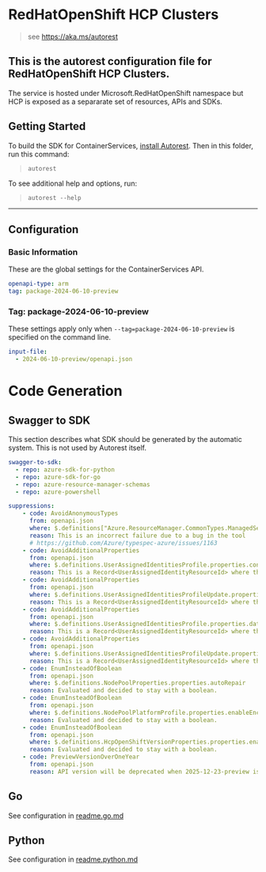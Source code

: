 # RedHatOpenShift HCP Clusters

> see https://aka.ms/autorest


## This is the autorest configuration file for RedHatOpenShift HCP Clusters.

The service is hosted under Microsoft.RedHatOpenShift namespace but HCP is exposed
as a separarate set of resources, APIs and SDKs.

## Getting Started

To build the SDK for ContainerServices, [install Autorest](https://aka.ms/autorest/install). Then
in this folder, run this command:

> `autorest`

To see additional help and options, run:

> `autorest --help`

---

## Configuration

### Basic Information

These are the global settings for the ContainerServices API.

``` yaml
openapi-type: arm
tag: package-2024-06-10-preview
```

### Tag: package-2024-06-10-preview

These settings apply only when `--tag=package-2024-06-10-preview` is specified on the command line.

``` yaml $(tag) == 'package-2024-06-10-preview'
input-file:
  - 2024-06-10-preview/openapi.json
```

# Code Generation

## Swagger to SDK

This section describes what SDK should be generated by the automatic system.
This is not used by Autorest itself.

``` yaml $(swagger-to-sdk)
swagger-to-sdk:
  - repo: azure-sdk-for-python
  - repo: azure-sdk-for-go
  - repo: azure-resource-manager-schemas
  - repo: azure-powershell
```

<!-- ## Suppression -->

<!-- ### AutoRest v3 Suppressions -->
``` yaml
suppressions:
    - code: AvoidAnonymousTypes
      from: openapi.json
      where: $.definitions["Azure.ResourceManager.CommonTypes.ManagedServiceIdentityUpdate"].properties.userAssignedIdentities.additionalProperties
      reason: This is an incorrect failure due to a bug in the tool
      # https://github.com/Azure/typespec-azure/issues/1163
    - code: AvoidAdditionalProperties
      from: openapi.json
      where: $.definitions.UserAssignedIdentitiesProfile.properties.controlPlaneOperators
      reason: This is a Record<UserAssignedIdentityResourceId> where the string keys are control plane operator names. The intention is to pair a control plane operator with a user-assigned managed identity resource ID. The set of valid control plane operator names varies by OpenShift version, and will be discoverable through a forthcoming proxy resource that models a supported OpenShift version.
    - code: AvoidAdditionalProperties
      from: openapi.json
      where: $.definitions.UserAssignedIdentitiesProfileUpdate.properties.controlPlaneOperators
      reason: This is a Record<UserAssignedIdentityResourceId> where the string keys are control plane operator names. The intention is to pair a control plane operator with a user-assigned managed identity resource ID. The set of valid control plane operator names varies by OpenShift version, and will be discoverable through a forthcoming proxy resource that models a supported OpenShift version.
    - code: AvoidAdditionalProperties
      from: openapi.json
      where: $.definitions.UserAssignedIdentitiesProfile.properties.dataPlaneOperators
      reason: This is a Record<UserAssignedIdentityResourceId> where the string keys are data plane operator names. The intention is to pair a data plane operator with a user-assigned managed identity resource ID. The set of valid data plane operator names varies by OpenShift version, and will be discoverable through a forthcoming proxy resource that models a supported OpenShift version.
    - code: AvoidAdditionalProperties
      from: openapi.json
      where: $.definitions.UserAssignedIdentitiesProfileUpdate.properties.dataPlaneOperators
      reason: This is a Record<UserAssignedIdentityResourceId> where the string keys are data plane operator names. The intention is to pair a data plane operator with a user-assigned managed identity resource ID. The set of valid data plane operator names varies by OpenShift version, and will be discoverable through a forthcoming proxy resource that models a supported OpenShift version.
    - code: EnumInsteadOfBoolean
      from: openapi.json
      where: $.definitions.NodePoolProperties.properties.autoRepair
      reason: Evaluated and decided to stay with a boolean.
    - code: EnumInsteadOfBoolean
      from: openapi.json
      where: $.definitions.NodePoolPlatformProfile.properties.enableEncryptionAtHost
      reason: Evaluated and decided to stay with a boolean.
    - code: EnumInsteadOfBoolean
      from: openapi.json
      where: $.definitions.HcpOpenShiftVersionProperties.properties.enabled
      reason: Evaluated and decided to stay with a boolean.
    - code: PreviewVersionOverOneYear
      from: openapi.json
      reason: API version will be deprecated when 2025-12-23-preview is deployed to Azure regions.
```


## Go

See configuration in [readme.go.md](./readme.go.md)

## Python

See configuration in [readme.python.md](./readme.python.md)
